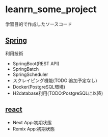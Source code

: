 # leanrn_some_project
学習目的で作成したソースコード

## [Spring](https://github.com/rkejrk/leanrn_some_project/spring)

利用技術
 - SpringBoot(REST API)
 - SpringBatch
 - SpringScheduler
 - スクレイピング機能(TODO:追加予定なし)
 - Docker(PostgreSQL環境)
 - H2database利用(TODO:PostgreSQLに以降)

## [react](https://github.com/rkejrk/leanrn_some_project/react)

 - Next App:初期状態
 - Remix App:初期状態